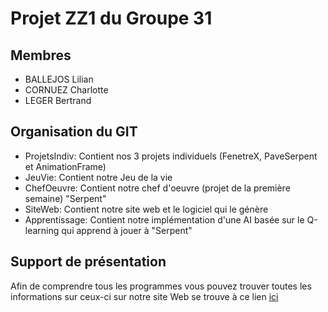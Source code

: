 # Projet ZZ1 du Groupe 31

## Membres

* BALLEJOS Lilian
* CORNUEZ Charlotte
* LEGER Bertrand

## Organisation du GIT 

* ProjetsIndiv: Contient nos 3 projets individuels (FenetreX, PaveSerpent et AnimationFrame)
* JeuVie: Contient notre Jeu de la vie
* ChefOeuvre: Contient notre chef d'oeuvre (projet de la première semaine) "Serpent"
* SiteWeb: Contient notre site web et le logiciel qui le génère
* Apprentissage: Contient notre implémentation d'une AI basée sur le Q-learning qui apprend à jouer à "Serpent"

## Support de présentation

Afin de comprendre tous les programmes vous pouvez trouver toutes les informations sur ceux-ci sur notre site Web se trouve à ce lien [ici](https://perso.isima.fr/~liballejos/projetZZ1)



